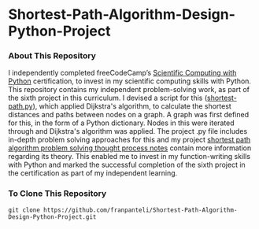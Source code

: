 # Shortest-Path-Algorithm-Design-Python-Project
### About This Repository
I independently completed freeCodeCamp’s [Scientific Computing with Python](https://www.freecodecamp.org/learn/scientific-computing-with-python/) certification, to invest in my scientific computing skills with Python. This repository contains my independent problem-solving work, as part of the sixth project in this curriculum. I devised a script for this ([shortest-path.py](https://github.com/franpanteli/Shortest-Path-Algorithm-Design-Python-Project/blob/main/shortest-path.py)), which applied Dijkstra's algorithm, to calculate the shortest distances and paths between nodes on a graph. A graph was first defined for this, in the form of a Python dictionary. Nodes in this were iterated through and Dijkstra's algorithm was applied. The project .py file includes in-depth problem solving approaches for this and my project [shortest path algorithm problem solving thought process notes](https://github.com/franpanteli/Shortest-Path-Algorithm-Design-Python-Project/blob/main/Shortest%20Path%20Algorithm%20Problem%20Solving%20Thought%20Process%20Notes.txt) contain more information regarding its theory. This enabled me to invest in my function-writing skills with Python and marked the successful completion of the sixth project in the certification as part of my independent learning.

### To Clone This Repository
```
git clone https://github.com/franpanteli/Shortest-Path-Algorithm-Design-Python-Project.git
```
